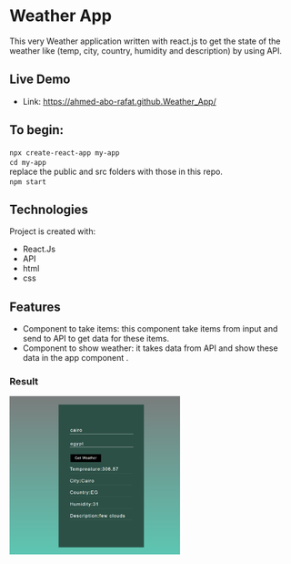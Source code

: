# Weather App 

This very Weather application written with react.js to get the state of the weather like (temp, city, country, humidity and description) by using API.

## Live Demo
- Link: https://ahmed-abo-rafat.github.Weather_App/

## To begin:
``npx create-react-app my-app``<br>
``cd my-app``<br>
replace the public and src folders with those in this repo.<br>
``npm start``

## Technologies
Project is created with:
  - React.Js
  - API
  - html
  - css

## Features
  - Component to take items: this component take items from input and send to API to get data for these items.
  - Component to show weather: it takes data from API and show these data in the app component .

### Result

<img
  src="./localhost_3000__ (1).png"
  alt="Weather App"
  title="Weather"
  style="display: inline-block; margin: 0 auto; max-width: 300px">
